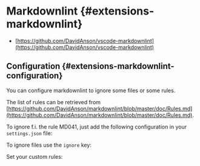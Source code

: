 # Markdownlint {#extensions-markdownlint}

* [https://github.com/DavidAnson/vscode-markdownlint](https://github.com/DavidAnson/vscode-markdownlint)

## Configuration {#extensions-markdownlint-configuration}

You can configure markdownlint to ignore some files or some rules.

The list of rules can be retrieved from [https://github.com/DavidAnson/markdownlint/blob/master/doc/Rules.md](https://github.com/DavidAnson/markdownlint/blob/master/doc/Rules.md).

To ignore f.i. the rule MD041, just add the following configuration in your `settings.json` file:

<!-- concat-md::include "./files/settings_rules.json" -->

To ignore files use the `ignore` key:

<!-- concat-md::include "./files/settings_ignore.json" -->

Set your custom rules:

<!-- concat-md::include "./files/settings_custom_rules.json" -->
